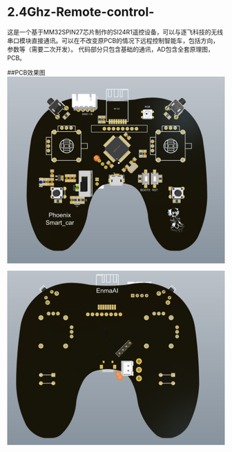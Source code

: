 # 2.4Ghz-Remote-control-
这是一个基于MM32SPIN27芯片制作的SI24R1遥控设备，可以与逐飞科技的无线串口模块直接通讯。可以在不改变原PCB的情况下远程控制智能车，包括方向，参数等（需要二次开发）。
代码部分只包含基础的通讯，AD包含全套原理图，PCB。

##PCB效果图
![图片](https://github.com/EnmaAi-0/2.4Ghz-Remote-control-/blob/master/photo/3D%201.png)

![图片](https://github.com/EnmaAi-0/2.4Ghz-Remote-control-/blob/master/photo/3D%202.png)
